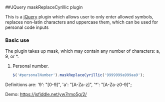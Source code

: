 ##JQuery maskReplaceCyrillic plugin

This is a [jQuery](http://jquery.com/) plugin which allows user to only enter allowed symbols, replaces non-latin characters and uppercase them, which can be used for personal code inputs 

### Basic use

The plugin takes up mask, which may contain any number of characters: a, 9, or *.

1. Personal number.

    ```javascript
    $('#personalNumber').maskReplaceCyrillic('9999999a999aa9'); 
    ```
Definitions are: '9': "[0-9]", 'a': "[A-Za-z]", '*': "[A-Za-z0-9]";

Demo: https://jsfiddle.net/yw7rmo5g/2/